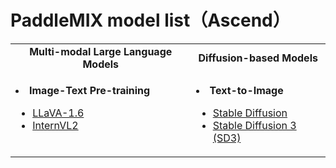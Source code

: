 # PaddleMIX model list（Ascend）

<table align="center">
  <tbody>
    <tr align="center" valign="center">
      <td>
        <b>Multi-modal Large Language Models</b>
      </td>
      <td>
        <b>Diffusion-based Models</b>
      </td>
    </tr>
    <tr valign="top">
      <td>
        <ul>
        </ul>
          <li><b>Image-Text Pre-training</b></li>
        <ul>
            <li><a href="../../paddlemix/examples/llava">LLaVA-1.6</a></li>
            <li><a href="../../paddlemix/examples/internvl2">InternVL2</a></li>
      </ul>
      </td>
      <td>
        <ul>
        </ul>
          <li><b>Text-to-Image</b></li>
        <ul>
           <li><a href="../../ppdiffusers/examples/stable_diffusion">Stable Diffusion</a></li>
           <li><a href="../../ppdiffusers/examples/dreambooth/README_sd3.md">Stable Diffusion 3 (SD3)</a></li>
        </ul>
      </td>
    </tr>
  </tbody>
</table>
